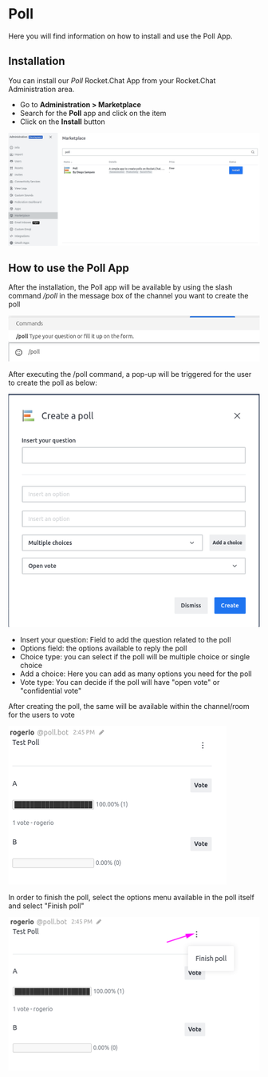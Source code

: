 # Poll

Here you will find information on how to install and use the Poll App.

## Installation

You can install our _Poll_ Rocket.Chat App from your Rocket.Chat Administration area.

* Go to **Administration > Marketplace**
* Search for the **Poll** app and click on the item
* Click on the **Install** button

![](../../../.gitbook/assets/imagePoll1.png)

## How to use the Poll App

After the installation, the Poll app will be available by using the slash command _/poll_ in the message box of the channel you want to create the poll

![](../../../.gitbook/assets/imagePoll2.png)

After executing the /poll command, a pop-up will be triggered for the user to create the poll as below:

![](../../../.gitbook/assets/imagePoll3.png)

* Insert your question: Field to add the question related to the poll
* Options field: the options available to reply the poll
* Choice type: you can select if the poll will be multiple choice or single choice
* Add a choice: Here you can add as many options you need for the poll
* Vote type: You can decide if the poll will have "open vote" or "confidential vote"

After creating the poll, the same will be available within the channel/room for the users to vote

![](../../../.gitbook/assets/imagePoll4.png)

In order to finish the poll, select the options menu available in the poll itself and select "Finish poll"

![](../../../.gitbook/assets/imagePoll5.png)
